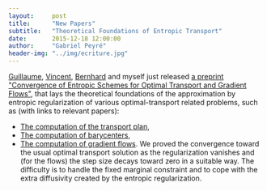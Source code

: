 ```yaml
---
layout:     post
title:      "New Papers"
subtitle:   "Theoretical Foundations of Entropic Transport"
date:       2015-12-18 12:00:00
author:     "Gabriel Peyré"
header-img: "../img/ecriture.jpg"
---
```


[Guillaume](https://www.ceremade.dauphine.fr/~carlier/), [Vincent](https://who.rocq.inria.fr/Vincent.Duval/), [Bernhard](https://www.ceremade.dauphine.fr/~schmitzer/) and myself just released [a preprint "Convergence of Entropic Schemes for Optimal Transport and Gradient Flows"](http://arxiv.org/abs/1512.02783), that lays the theoretical foundations of the approximation by entropic regularization of various optimal-transport related problems, such as (with links to relevant papers):
- [The computation of the transport plan](http://arxiv.org/abs/1306.0895),
- [The computation of barycenters](https://hal.archives-ouvertes.fr/hal-01096124),
- [The computation of gradient flows](http://arxiv.org/abs/1502.06216).
We proved the convergence toward the usual optimal transport solution as the regularization vanishes and (for the flows) the step size decays toward zero in a suitable way. The difficulty is to handle the fixed marginal constraint and to cope with the extra diffusivity created by the entropic regularization.
